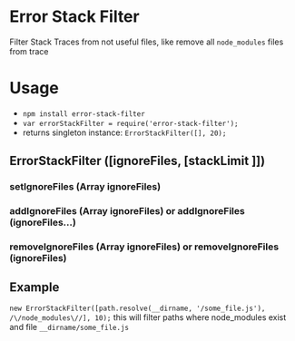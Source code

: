 Error Stack Filter
==================

Filter Stack Traces from not useful files, like remove all `node_modules` files from trace


Usage
=====

* `npm install error-stack-filter`
* `var errorStackFilter = require('error-stack-filter');`
* returns singleton instance: `ErrorStackFilter([], 20);`


ErrorStackFilter ([ignoreFiles, [stackLimit ]])
--

### setIgnoreFiles (Array ignoreFiles)
### addIgnoreFiles (Array ignoreFiles) or addIgnoreFiles (ignoreFiles...)
### removeIgnoreFiles (Array ignoreFiles) or removeIgnoreFiles (ignoreFiles)

Example
-
`new ErrorStackFilter([path.resolve(__dirname, '/some_file.js'), /\/node_modules\//], 10);`
this will filter paths where node_modules exist and file `__dirname/some_file.js`
